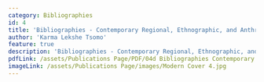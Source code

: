 ```yaml
---
category: Bibliographies
id: 4
title: 'Bibliographies - Contemporary Regional, Ethnographic, and Anthropological Studies'
author: 'Karma Lekshe Tsomo'
feature: true
description: 'Bibliographies - Contemporary Regional, Ethnographic, and Anthropological Studies'
pdfLink: /assets/Publications Page/PDF/04d Bibliographies Contemporary.pdf
imageLink: /assets/Publications Page/images/Modern Cover 4.jpg
---
```

